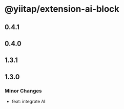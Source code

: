 # @yiitap/extension-ai-block

## 0.4.1

## 0.4.0

## 1.3.1

## 1.3.0

### Minor Changes

- feat: integrate AI
